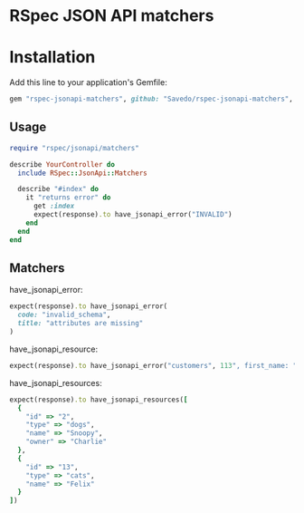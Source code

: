 # RSpec JSON API matchers

# Installation

Add this line to your application's Gemfile:

```ruby
gem "rspec-jsonapi-matchers", github: "Savedo/rspec-jsonapi-matchers", , tag: "v0.2.0"
```

## Usage

```ruby
require "rspec/jsonapi/matchers"

describe YourController do
  include RSpec::JsonApi::Matchers

  describe "#index" do
    it "returns error" do
      get :index
      expect(response).to have_jsonapi_error("INVALID")
    end
  end
end
```

## Matchers

have_jsonapi_error:

```ruby
expect(response).to have_jsonapi_error(
  code: "invalid_schema",
  title: "attributes are missing"
)
```

have_jsonapi_resource:
```ruby
expect(response).to have_jsonapi_error("customers", 113", first_name: "John")
```

have_jsonapi_resources:
```ruby
expect(response).to have_jsonapi_resources([
  {
    "id" => "2",
    "type" => "dogs",
    "name" => "Snoopy",
    "owner" => "Charlie"
  },
  {
    "id" => "13",
    "type" => "cats",
    "name" => "Felix"
  }
])
```
